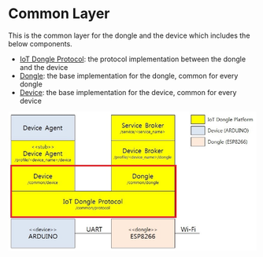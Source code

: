 # Common Layer
This is the common layer for the dongle and the device which includes the below components.
* [IoT Dongle Protocol](protocol): the protocol implementation between the dongle and the device
* [Dongle](dongle): the base implementation for the dongle, common for every dongle
* [Device](device): the base implementation for the device, common for every device

![Alt text](/document/image/IoT_dongle_platform_common.jpg?raw=true "Simple configuration using ARDUINO and ESP8266")
